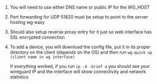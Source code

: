 1. You will need to use either DNS name or public IP for the WG_HOST
2. Port forwarding for UDP 51820 must be setup to point to the server hosting wg-easy
3. Should also setup reverse proxy entry for it just so web interface has SSL encrypted connection
4. To add a device, you will download the config file, put it in its proper directory on the client (depends on the OS)
and then run `wg-quick up (client name in wg interface)`

    If everything worked, if you run `ip -4 -brief a` you should see your wireguard IP and the interface will show connectivity
   and network statistics
